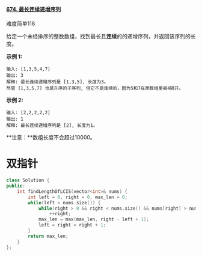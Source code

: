 #### [674. 最长连续递增序列](https://leetcode-cn.com/problems/longest-continuous-increasing-subsequence/)

难度简单118

给定一个未经排序的整数数组，找到最长且**连续**的的递增序列，并返回该序列的长度。

 

**示例 1:**

```
输入: [1,3,5,4,7]
输出: 3
解释: 最长连续递增序列是 [1,3,5], 长度为3。
尽管 [1,3,5,7] 也是升序的子序列, 但它不是连续的，因为5和7在原数组里被4隔开。 
```

**示例 2:**

```
输入: [2,2,2,2,2]
输出: 1
解释: 最长连续递增序列是 [2], 长度为1。
```

 

**注意：**数组长度不会超过10000。



# 双指针

```c++
class Solution {
public:
    int findLengthOfLCIS(vector<int>& nums) {
        int left = 0, right = 0, max_len = 0;
        while(left < nums.size()) { 
            while(right > 0 && right < nums.size() && nums[right] > nums[right - 1])
                ++right;
            max_len = max(max_len, right - left + 1);
            left = right = right + 1;
        }
        return max_len;
    }
};
```

